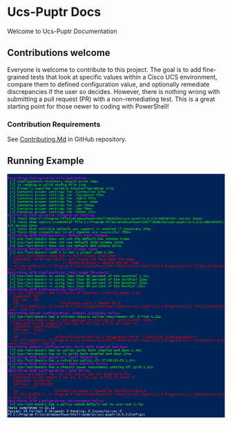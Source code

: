 # Ucs-Puptr Docs

Welcome to Ucs-Puptr Documentation

## Contributions welcome

Everyone is welcome to contribute to this project. The goal is to add fine-grained tests that look at specific values 
within a Cisco UCS environment, compare them to defined configuration value, and optionally remediate discrepancies if 
the user so decides. However, there is nothing wrong with submitting a pull request (PR) with a non-remediating test. 
This is a great starting point for those newer to coding with PowerShell!

### Contribution Requirements

See [Contributing.Md](https://github.com/FooBartn/Ucs-Puptr/blob/master/Contributing.md) in GitHub repository.

## Running Example

[![Source](images/invoke-example.png)](images/invoke-example.png)